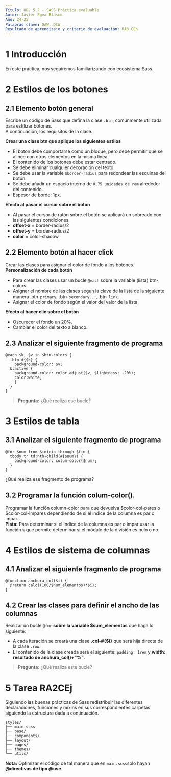 ```yaml
---
Título: UD. 5.2 - SASS Práctica evaluable 
Autor: Javier Egea Blasco
Año: 24-25
Palabras clave: DAW, DIW
Resultado de aprendizaje y criterio de evaluación: RA3 CEh 
---
```



# 1 Introducción
En este práctica, nos seguiremos familiarizando con ecosistema Sass.

# 2 Estilos de los botones 
## 2.1 Elemento botón general
Escribe un código de Sass que defina la clase `.btn`, comúnmente utilizada para estilizar botones.  
A continuación, los requisitos de la clase.

**Crear una clase btn que aplique los siguientes estilos**
- El boton debe comportarse como un bloque, pero debe permitir que se alinee con otros elementos en la misma línea.
- El contenido de los botones debe estar centrado.
- Se debe eliminar cualquier decoración del texto.
- Se debe usar la variable `$border-radius` para redondear las esquinas del botón.
- Se debe añadir un espacio interno de `0.75 unidades de rem` alrededor del contenido.
- Espesor de borde: 1px.

**Efecto al pasar el cursor sobre el botón**  
- Al pasar el cursor de ratón sobre el botón se aplicará un sobreado con las siguientes condiciones.
- **offset-x** = border-radius/2
- **offset-y** = border-radius/2
- **color** = color-shadow

## 2.2 Elemento botón al hacer click
Crear las clases para asignar el color de fondo a los botones.
**Personalización de cada botón**
- Para crear las clases usar un bucle `@each` sobre la variable (lista) btn-colors.
- Asignar el nombre de las clases segun la clave de la lista de la siguiente manera .btn-`primary`, .btn-`secondary`, ..., .btn-`link`.
- Asignar el color de fondo según el valor del valor de la lista.  

**Efecto al hacer clic sobre el botón**   
- Oscurecer el fondo un 20%.
- Cambiar el color del texto a blanco.

## 2.3 Analizar el siguiente fragmento de programa
```
@each $k, $v in $btn-colors {
  .btn-#{$k} {
    background-color: $v;    
  &:active {
    background-color: color.adjust($v, $lightness: -20%);
    color:white;
    }
  }
}
```
>**Pregunta:** ¿Qué realiza ese bucle?

# 3 Estilos de tabla
## 3.1 Analizar el siguiente fragmento de programa
```
@for $num from $inicio through $fin {
  tbody tr td:nth-child(#{$num}) {
    background-color: colum-color($num);
  }
}
```
¿Qué realiza ese fragmento de programa?
## 3.2 Programar la función colum-color().
Programar la función column-color para que devuelva $color-col-pares o  $color-col-impares dependiendo de si el indice de la columna es par o impar.  
**Pista:** Para determinar si el indice de la columna es par o impar usar la función `%` que permite determinar si el módulo de la división es nulo o no.

# 4 Estilos de sistema de columnas 
## 4.1 Analizar el siguiente fragmento de programa
```
@function anchura_col($i) {
  @return calc((100/$num_elementos)*$i); 
}
```

## 4.2 Crear las clases para definir el ancho de las columnas
Realizar un bucle `@for` **sobre la variable $sum_elementos** que haga lo siguiente:
 - A cada iteración se creará una clase **.col-#{$i}** que será hija directa de la clase `.row`.
 - El contenido de la clase creada será el siguiente: `padding: 1rem` y **width: resultado de anchura_col()+"%"**.
   
>**Pregunta:** ¿Qué realiza este bucle?  


# 5 Tarea RA2CEj
Siguiendo las buenas prácticas de Sass redistribuir las diferentes declaraciones, funciones y mixins en sus correspondientes carpetas siguiendo la estructura dada a continuación. 
```
styles/  
├── main.scss
├── base/  
├── components/  
├── layout/  
├── pages/  
├── themes/  
└── utils/  
```
**Nota:** Optimizar el código de tal manera que en `main.scss`solo hayan **@directivas de tipo @use**.
